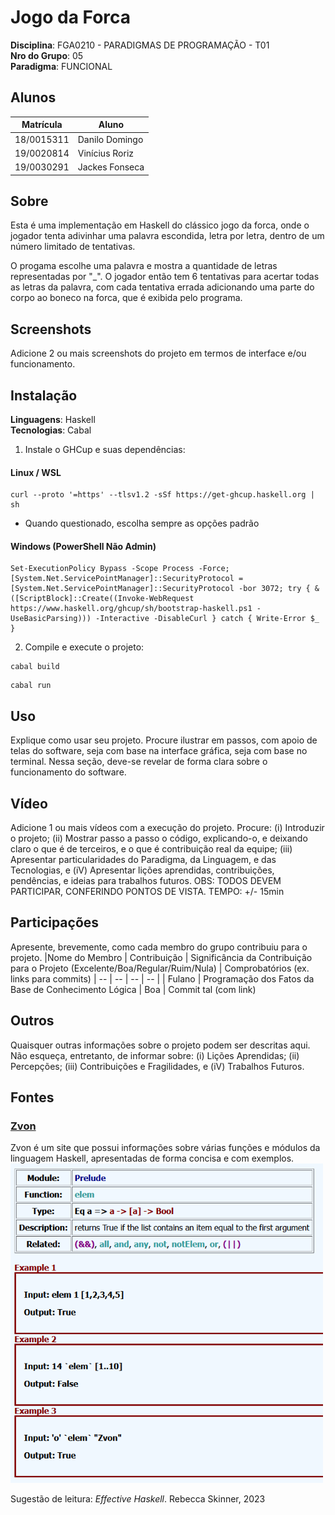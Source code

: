 # Jogo da Forca

**Disciplina**: FGA0210 - PARADIGMAS DE PROGRAMAÇÃO - T01 <br>
**Nro do Grupo**: 05<br>
**Paradigma**: FUNCIONAL<br>

## Alunos
|Matrícula | Aluno |
| -- | -- |
| 18/0015311 |  Danilo Domingo |
| 19/0020814 |  Vinícius Roriz |
| 19/0030291 |  Jackes Fonseca |

## Sobre 
Esta é uma implementação em Haskell do clássico jogo da forca, onde o jogador tenta adivinhar uma palavra escondida, letra por letra, dentro de um número limitado de tentativas.

O progama escolhe uma palavra e mostra a quantidade de letras representadas por "_". O jogador então tem 6 tentativas para acertar todas as letras da palavra, com cada tentativa errada adicionando uma parte do corpo ao boneco na forca, que é exibida pelo programa.

## Screenshots
Adicione 2 ou mais screenshots do projeto em termos de interface e/ou funcionamento.

## Instalação 
**Linguagens**: Haskell<br>
**Tecnologias**: Cabal<br>

1. Instale o GHCup e suas dependências:
#### Linux / WSL
```
curl --proto '=https' --tlsv1.2 -sSf https://get-ghcup.haskell.org | sh
```
- Quando questionado, escolha sempre as opções padrão
#### Windows (PowerShell Não Admin)
```
Set-ExecutionPolicy Bypass -Scope Process -Force;[System.Net.ServicePointManager]::SecurityProtocol = [System.Net.ServicePointManager]::SecurityProtocol -bor 3072; try { & ([ScriptBlock]::Create((Invoke-WebRequest https://www.haskell.org/ghcup/sh/bootstrap-haskell.ps1 -UseBasicParsing))) -Interactive -DisableCurl } catch { Write-Error $_ }
```
2. Compile e execute o projeto:
```
cabal build
```  
```
cabal run
```

## Uso 
Explique como usar seu projeto.
Procure ilustrar em passos, com apoio de telas do software, seja com base na interface gráfica, seja com base no terminal.
Nessa seção, deve-se revelar de forma clara sobre o funcionamento do software.

## Vídeo
Adicione 1 ou mais vídeos com a execução do projeto.
Procure: 
(i) Introduzir o projeto;
(ii) Mostrar passo a passo o código, explicando-o, e deixando claro o que é de terceiros, e o que é contribuição real da equipe;
(iii) Apresentar particularidades do Paradigma, da Linguagem, e das Tecnologias, e
(iV) Apresentar lições aprendidas, contribuições, pendências, e ideias para trabalhos futuros.
OBS: TODOS DEVEM PARTICIPAR, CONFERINDO PONTOS DE VISTA.
TEMPO: +/- 15min

## Participações
Apresente, brevemente, como cada membro do grupo contribuiu para o projeto.
|Nome do Membro | Contribuição | Significância da Contribuição para o Projeto (Excelente/Boa/Regular/Ruim/Nula) | Comprobatórios (ex. links para commits)
| -- | -- | -- | -- |
| Fulano  |  Programação dos Fatos da Base de Conhecimento Lógica | Boa | Commit tal (com link)

## Outros 
Quaisquer outras informações sobre o projeto podem ser descritas aqui. Não esqueça, entretanto, de informar sobre:
(i) Lições Aprendidas;
(ii) Percepções;
(iii) Contribuições e Fragilidades, e
(iV) Trabalhos Futuros.

## Fontes
### [Zvon](http://www.zvon.org/other/haskell/Outputglobal/index.html)
Zvon é um site que possui informações sobre várias funções e módulos da linguagem Haskell, apresentadas de forma concisa e com exemplos.  
<img src="img/zvon.png" width="500"/>

Sugestão de leitura: 
*Effective Haskell*. Rebecca Skinner, 2023
